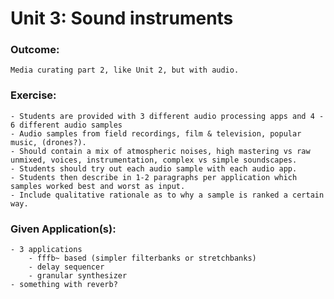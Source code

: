# Unit 3: Sound instruments
### Outcome:
    Media curating part 2, like Unit 2, but with audio.
### Exercise:
    - Students are provided with 3 different audio processing apps and 4 - 6 different audio samples
    - Audio samples from field recordings, film & television, popular music, (drones?).
    - Should contain a mix of atmospheric noises, high mastering vs raw unmixed, voices, instrumentation, complex vs simple soundscapes.
    - Students should try out each audio sample with each audio app.
    - Students then describe in 1-2 paragraphs per application which samples worked best and worst as input.
    - Include qualitative rationale as to why a sample is ranked a certain way.
### Given Application(s):
    - 3 applications
        - fffb~ based (simpler filterbanks or stretchbanks)
        - delay sequencer
        - granular synthesizer
    - something with reverb?

